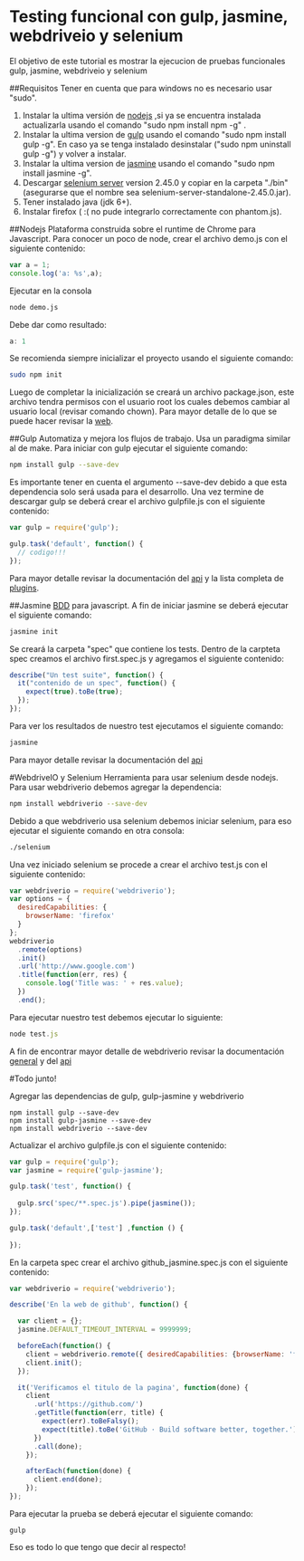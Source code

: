 Testing funcional con gulp, jasmine, webdriveio y selenium
==========================================================

El objetivo de este tutorial es mostrar la ejecucion de pruebas funcionales gulp, jasmine, webdriveio y selenium

##Requisitos
Tener en cuenta que para windows no es necesario usar "sudo".

  1. Instalar la ultima versión de [nodejs](https://nodejs.org) ,si ya se encuentra instalada actualizarla usando el comando "sudo npm install npm -g" .
  2. Instalar la ultima version de [gulp](http://gulpjs.com) usando el comando "sudo npm install gulp -g". En caso ya se tenga instalado desinstalar ("sudo npm uninstall gulp -g") y volver a instalar.
  3. Instalar la ultima version de [jasmine](http://jasmine.github.io) usando el comando "sudo npm install jasmine -g".
  4. Descargar [selenium server](http://www.seleniumhq.org) version 2.45.0 y copiar en la carpeta "./bin" (asegurarse que el nombre sea selenium-server-standalone-2.45.0.jar).
  5. Tener instalado java (jdk 6+).
  6. Instalar firefox ( :( no pude integrarlo correctamente con phantom.js).

##Nodejs
Plataforma construida sobre el runtime de Chrome para Javascript.
Para conocer un poco de node, crear el archivo demo.js con el siguiente contenido:
```js
var a = 1;
console.log('a: %s',a);
```
Ejecutar en la consola
```sh
node demo.js
```
Debe dar como resultado:
```js
a: 1
```
Se recomienda siempre inicializar el proyecto usando el siguiente comando:
```sh
sudo npm init
```
Luego de completar la inicialización se creará un archivo package.json, este archivo tendra permisos con el usuario root los cuales debemos cambiar al usuario local (revisar comando chown).
Para mayor detalle de lo que se puede hacer revisar la [web](https://nodejs.org/api).

##Gulp
Automatiza y mejora los flujos de trabajo. Usa un paradigma similar al de make.
Para iniciar con gulp ejecutar el siguiente comando:
```sh
npm install gulp --save-dev
```
Es importante tener en cuenta el argumento --save-dev debido a que esta dependencia solo será usada para el desarrollo.
Una vez termine de descargar gulp se deberá crear el archivo gulpfile.js con el siguiente contenido:
```js
var gulp = require('gulp');

gulp.task('default', function() {
  // codigo!!!
});
```
Para mayor detalle revisar la documentación del [api](https://github.com/gulpjs/gulp/blob/master/docs/API.md) y la lista completa de [plugins](http://gulpjs.com/plugins).

##Jasmine
[BDD](http://en.wikipedia.org/wiki/Behavior-driven_development) para javascript.
A fin de iniciar jasmine se deberá ejecutar el siguiente comando:
```sh
jasmine init
```
Se creará la carpeta "spec" que contiene los tests.
Dentro de la carpteta spec creamos el archivo first.spec.js y agregamos el siguiente contenido:
```js
describe("Un test suite", function() {
  it("contenido de un spec", function() {
    expect(true).toBe(true);
  });
});
```
Para ver los resultados de nuestro test ejecutamos el siguiente comando:
```sh
jasmine
```

Para mayor detalle revisar la documentación del [api](http://jasmine.github.io/2.3/introduction.html)

#WebdriveIO y Selenium
Herramienta para usar selenium desde nodejs.
Para usar webdriverio debemos agregar la dependencia:
```sh
npm install webdriverio --save-dev
```
Debido a que webdriverio usa selenium debemos iniciar selenium, para eso ejecutar el siguiente comando en otra consola:
```sh
./selenium
```
Una vez iniciado selenium se procede a crear el archivo test.js con el siguiente contenido:
```js
var webdriverio = require('webdriverio');
var options = {
  desiredCapabilities: {
    browserName: 'firefox'
  }
};
webdriverio
  .remote(options)
  .init()
  .url('http://www.google.com')
  .title(function(err, res) {
    console.log('Title was: ' + res.value);
  })
  .end();
```
Para ejecutar nuestro test debemos ejecutar lo siguiente:
```js
node test.js
```
A fin de encontrar mayor detalle de webdriverio revisar la documentación [general](http://webdriver.io/guide.html) y del [api](http://webdriver.io/api.html)

#Todo junto!

Agregar las dependencias de gulp, gulp-jasmine y webdriverio
```
npm install gulp --save-dev
npm install gulp-jasmine --save-dev
npm install webdriverio --save-dev
```
Actualizar el archivo gulpfile.js con el siguiente contenido:
```js
var gulp = require('gulp');
var jasmine = require('gulp-jasmine');

gulp.task('test', function() {
  
  gulp.src('spec/**.spec.js').pipe(jasmine());
});

gulp.task('default',['test'] ,function () {
  
});
```
En la carpeta spec crear el archivo github_jasmine.spec.js con el siguiente contenido:
```js
var webdriverio = require('webdriverio');

describe('En la web de github', function() {

  var client = {};
  jasmine.DEFAULT_TIMEOUT_INTERVAL = 9999999;

  beforeEach(function() {
    client = webdriverio.remote({ desiredCapabilities: {browserName: 'firefox'} });
    client.init();
  });

  it('Verificamos el titulo de la pagina', function(done) {
    client
      .url('https://github.com/')
      .getTitle(function(err, title) {
        expect(err).toBeFalsy();
        expect(title).toBe('GitHub · Build software better, together.');
      })
      .call(done);
    });

    afterEach(function(done) {
      client.end(done);
    });
});
```
Para ejecutar la prueba se deberá ejecutar el siguiente comando:
```
gulp
```

Eso es todo lo que tengo que decir al respecto!